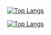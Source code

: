 [![Top Langs](https://github-readme-stats.vercel.app/api/top-langs/?username=osmanbal97&langs_count=7&cache_seconds=1800&count_private=true)](https://github.com/osmanbal97/github-readme-stats)


[![Top Langs](https://github-readme-stats.vercel.app/api/top-langs?username=osmanbal97&locale=en&hide_title=false&layout=compact&card_width=320&langs_count=8&theme=dracula&hide_border=false&cache_seconds=1800&count_private=true)](https://github.com/osmanbal97/github-readme-stats)
